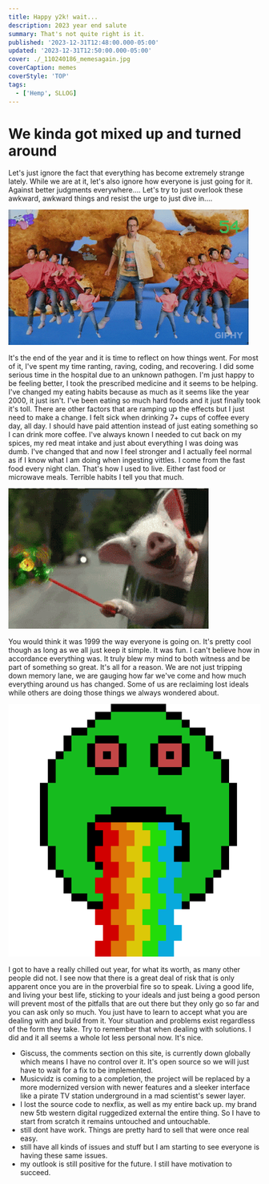 ```yaml
---
title: Happy y2k! wait...
description: 2023 year end salute
summary: That's not quite right is it.
published: '2023-12-31T12:48:00.000-05:00'
updated: '2023-12-31T12:50:00.000-05:00'
cover: ./_110240186_memesagain.jpg
coverCaption: memes
coverStyle: 'TOP'
tags:
  - ['Hemp', SLLOG]
---
```

<script lang="ts">
  import Youtube from '$lib/components/youtube.svelte'
  import Custom from '$custom/custom.svelte'
  const const_variable = 999;

  import Folder from '$lib/components/folder.svelte'

  let configFolder = [
    { name: 'QWER.config.js', icon: 'i-vscode-icons-file-type-typescript-official' },
    { name: 'site.ts', icon: 'i-bxs-file-js' }
  ]
</script>

# We kinda got mixed up and turned around

Let's just ignore the fact that everything has become extremely strange lately. While we are at it, let's also ignore how everyone is just going for it. Against better judgments everywhere.... Let's try to just overlook these awkward, awkward things and resist the urge to just dive in....  

![How Strange](1689880650728.gif)  

It's the end of the year and it is time to reflect on how things went. For most of it, I've spent my time ranting, raving, coding, and recovering. I did some serious time in the hospital due to an unknown pathogen. I'm just happy to be feeling better, I took the prescribed medicine and it seems to be helping. I've changed my eating habits because as much as it seems like the year 2000, it just isn't. I've been eating so much hard foods and it just finally took it's toll. There are other factors that are ramping up the effects but I just need to make a change. I felt sick when drinking 7+ cups of coffee every day, all day. I should have paid attention instead of just eating something so I can drink more coffee. I've always known I needed to cut back on my spices, my red meat intake and just about everything I was doing was dumb. I've changed that and now I feel stronger and I actually feel normal as if I know what I am doing when ingesting vittles. I come from the fast food every night clan. That's how I used to live. Either fast food or microwave meals. Terrible habits I tell you that much.  

![Geico Pig Commercial Clip](a69abeb5c4dd6860c8b1a57e5f8d0ba1.gif)  

You would think it was 1999 the way everyone is going on. It's pretty cool though as long as we all just keep it simple. It was fun. I can't believe how in accordance everything was. It truly blew my mind to both witness and be part of something so great. It's all for a reason. We are not just tripping down memory lane, we are gauging how far we've come and how much everything around us has changed. Some of us are reclaiming lost ideals while others are doing those things we always wondered about.  

![Smiley](13583408667807162873.gif)  

I got to have a really chilled out year, for what its worth, as many other people did not. I see now that there is a great deal of risk that is only apparent once you are in the proverbial fire so to speak. Living a good life, and living your best life, sticking to your ideals and just being a good person will prevent most of the pitfalls that are out there but they only go so far and you can ask only so much. You just have to learn to accept what you are dealing with and build from it. Your situation and problems exist regardless of the form they take. Try to remember that when dealing with solutions. I did and it all seems a whole lot less personal now. It's nice.  

+ Giscuss, the comments section on this site, is currently down globally which means I have no control over it. It's open source so we will just have to wait for a fix to be implemented.
+ Musicvidz is coming to a completion, the project will be replaced by a more modernized version with newer features and a sleeker interface like a pirate TV station underground in a mad scientist's sewer layer. 
+ I lost the source code to nexflix, as well as my entire back up. my brand new 5tb western digital ruggedized external the entire thing. So I have to start from scratch it remains untouched and untouchable.
+ still dont have work. Things are pretty hard to sell that were once real easy.
+ still have all kinds of issues and stuff but I am starting to see everyone is having these same issues.
+ my outlook is still positive for the future. I still have motivation to succeed.

<Youtube id="fOj-M19AiIY" />
